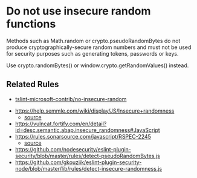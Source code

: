 # Do not use insecure random functions

Methods such as Math.random or crypto.pseudoRandomBytes do not produce cryptographically-secure random numbers and must not be used for security purposes such as generating tokens, passwords or keys.

Use crypto.randomBytes() or window.crypto.getRandomValues() instead.

## Related Rules

* [tslint-microsoft-contrib/no-insecure-random](https://github.com/microsoft/tslint-microsoft-contrib/blob/master/src/insecureRandomRule.ts)
- https://help.semmle.com/wiki/display/JS/Insecure+randomness
  - [source](https://github.com/github/codeql/blob/master/javascript/ql/src/semmle/javascript/security/dataflow/InsecureRandomnessCustomizations.qll)
- https://vulncat.fortify.com/en/detail?id=desc.semantic.abap.insecure_randomness#JavaScript
- https://rules.sonarsource.com/javascript/RSPEC-2245
  - [source](https://github.com/SonarSource/SonarJS/blob/master/eslint-bridge/src/rules/pseudo-random.ts)
- https://github.com/nodesecurity/eslint-plugin-security/blob/master/rules/detect-pseudoRandomBytes.js
- https://github.com/gkouziik/eslint-plugin-security-node/blob/master/lib/rules/detect-insecure-randomness.js

